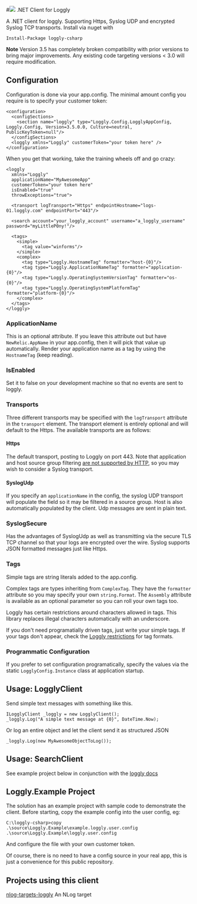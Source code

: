 #![](https://raw.githubusercontent.com/neutmute/loggly-csharp/master/SolutionItems/loggly.png) .NET Client for Loggly  

A .NET client for loggly. Supporting Https, Syslog UDP and encrypted Syslog TCP transports.
Install via nuget with

	Install-Package loggly-csharp

**Note** Version 3.5 has completely broken compatibility with prior versions to bring major improvements.
Any existing code targeting versions < 3.0 will require modification.

## Configuration
Configuration is done via your app.config. The minimal amount config you require is to specify your customer token: 

	<configuration>
	  <configSections>
	    <section name="loggly" type="Loggly.Config.LogglyAppConfig, Loggly.Config, Version=3.5.0.0, Culture=neutral, PublicKeyToken=null"/>
	  </configSections>
	  <loggly xmlns="Loggly" customerToken="your token here" />
	</configuration>
 
When you get that working, take the training wheels off and go crazy:

	<loggly 
	  xmlns="Loggly" 
	  applicationName="MyAwesomeApp" 
	  customerToken="your token here" 
	  isEnabled="true"
	  throwExceptions="true">

  	  <transport logTransport="Https" endpointHostname="logs-01.loggly.com" endpointPort="443"/>

	  <search account="your_loggly_account" username="a_loggly_username" password="myLittleP0ny!"/>
  
	  <tags>
	    <simple>
	      <tag value="winforms"/>
	    </simple>
	    <complex>
	      <tag type="Loggly.HostnameTag" formatter="host-{0}"/>
	      <tag type="Loggly.ApplicationNameTag" formatter="application-{0}"/>
	      <tag type="Loggly.OperatingSystemVersionTag" formatter="os-{0}"/>
	      <tag type="Loggly.OperatingSystemPlatformTag" formatter="platform-{0}"/>
	    </complex>
	  </tags>
	</loggly>

### ApplicationName
This is an optional attribute. If you leave this attribute out but have `NewRelic.AppName` in your app.config, then it will pick that value up automatically.
Render your application name as a tag by using the `HostnameTag` (keep reading).

### IsEnabled
Set it to false on your development machine so that no events are sent to loggly. 

### Transports ##
Three different transports may be specified with the `logTransport` attribute in the `transport` element.
The transport element is entirely optional and will default to the Https. The available transports are as follows:

#### Https
The default transport, posting to Loggly on port 443. Note that application and host source group filtering [are not supported by HTTP](https://community.loggly.com/customer/portal/questions/8416949--host-field-for-source-groups?b_id=50), so you may wish to consider a Syslog transport.

#### SyslogUdp
If you specify an `applicationName` in the config, the syslog UDP transport will populate the field so it may be filtered in a source group. Host is also automatically populated by  the client. Udp messages are sent in plain text.  

### SyslogSecure
Has the advantages of SyslogUdp as well as transmitting via the secure TLS TCP channel so that your logs are encrypted over the wire. Syslog supports JSON formatted messages just like Https.

### Tags 
Simple tags are string literals added to the app.config.

Complex tags are types inheriting from `ComplexTag`. They have the `formatter` attribute so you may specify your own `string.Format`.
The `Assembly` attribute is available as an optional parameter so you can roll your own tags too.

Loggly has certain restrictions around characters allowed in tags. This library replaces illegal characters automatically with an underscore.

If you don't need programatially driven tags, just write your simple tags. If your tags don't appear, check the [Loggly restrictions](https://www.loggly.com/docs/tags/) for tag formats. 

### Programmatic Configuration

If you prefer to set configuration programatically, specify the values via the static `LogglyConfig.Instance` class at application startup.

## Usage: LogglyClient
Send simple text messages with something like this.

	ILogglyClient _loggly = new LogglyClient();
	_loggly.Log("A simple text message at {0}", DateTime.Now);

Or log an entire object and let the client send it as structured JSON

	_loggly.Log(new MyAwesomeObjectToLog());

## Usage: SearchClient

See example project below in conjunction with the [loggly docs](https://www.loggly.com/docs/api-retrieving-data/)

## Loggly.Example Project
The solution has an example project with sample code to demonstrate the client.
Before starting, copy the example config into the user config, eg:

	C:\loggly-csharp>copy .\source\Loggly.Example\example.loggly.user.config .\source\Loggly.Example\loggly.user.config

And configure the file with your own customer token.

Of course, there is no need to have a config source in your real app, this is just a convenience for this public repository.


## Projects using this client
[nlog-targets-loggly](https://github.com/joefitzgerald/nlog-targets-loggly) An NLog target
